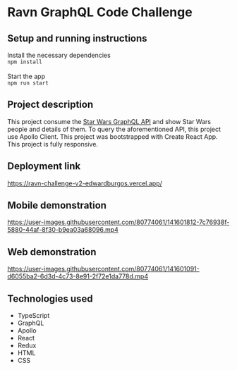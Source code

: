 # Ravn GraphQL Code Challenge

## Setup and running instructions

Install the necessary dependencies\
`npm install`\
\
Start the app\
`npm run start`

## Project description
This project consume the [Star Wars GraphQL API](https://swapi-graphql.netlify.app) and show Star Wars people and details of them. To query the aforementioned API, this project use Apollo Client. This project was bootstrapped with Create React App. This project is fully responsive. 

## Deployment link
https://ravn-challenge-v2-edwardburgos.vercel.app/

## Mobile demonstration
https://user-images.githubusercontent.com/80774061/141601812-7c76938f-5880-44af-8f30-b9ea03a68096.mp4

## Web demonstration
https://user-images.githubusercontent.com/80774061/141601091-d6055ba2-6d3d-4c73-8e91-2f72e1da778d.mp4

## Technologies used
- TypeScript
- GraphQL
- Apollo
- React
- Redux
- HTML
- CSS
